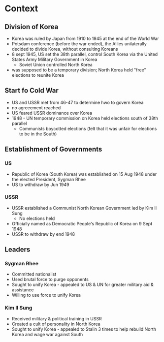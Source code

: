 # Context

## Division of Korea

- Korea was ruled by Japan from 1910 to 1945 at the end of the World War
- Potsdam conference (before the war ended), the Allies unilaterally decided to divide Korea, without consulting Koreans
- 8 sept 1945, US set the 38th parallel, control South Korea via the United States Army Military Government in Korea
	- Soviet Union controlled North Korea
- was supposed to be a temporary division; North Korea held "free" elections to reunite Korea

## Start fo Cold War

- US and USSR met from 46-47 to determine hwo to govern Korea
- no agreeement reached
- US feared USSR dominance over Korea
- 1948 - UN temporary commission on Korea held elections south of 38th parallel
	- Communists boycotted elections (felt that it was unfair for elections to be in the South)

## Establishment of Governments

### US

- Republic of Korea (South Korea) was established on 15 Aug 1948 under the elected President, Sygman Rhee
- US to withdraw by Jun 1949

### USSR

- USSR established a Communist North Korean Government led by Kim Il Sung
	- No elections held
- Officially named as Democratic People's Republic of Korea on 9 Sept 1948
- USSR to withdraw by end 1948

## Leaders

### Sygman Rhee

- Committed nationalist
- Used brutal force to purge opponents
- Sought to unify Korea - appealed to US & UN for greater military aid & assistance
- Willing to use force to unify Korea

### Kim Il Sung

- Received military & political training in USSR
- Created a cult of personality in North Korea
- Sought to unify Korea - appealed to Stalin 3 times to help rebuild North Korea and wage war against South